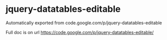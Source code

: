 # jquery-datatables-editable
Automatically exported from code.google.com/p/jquery-datatables-editable

Full doc is on url https://code.google.com/p/jquery-datatables-editable/
